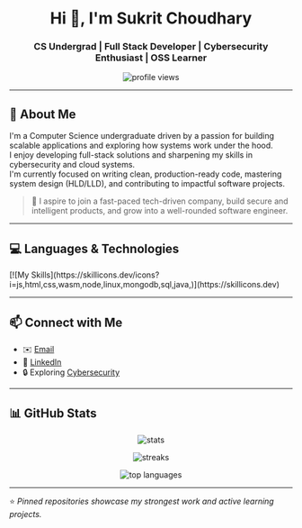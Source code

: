 <h1 align="center">Hi 👋, I'm Sukrit Choudhary</h1>
<h3 align="center">CS Undergrad | Full Stack Developer | Cybersecurity Enthusiast | OSS Learner</h3>

<p align="center">
  <img src="https://komarev.com/ghpvc/?username=sukritcharredsoul&label=Profile%20views&color=blueviolet&style=flat-square" alt="profile views"/>
</p>

---

## 🧠 About Me

I'm a Computer Science undergraduate driven by a passion for building scalable applications and exploring how systems work under the hood.  
I enjoy developing full-stack solutions and sharpening my skills in cybersecurity and cloud systems.  
I'm currently focused on writing clean, production-ready code, mastering system design (HLD/LLD), and contributing to impactful software projects.  

> 💼 I aspire to join a fast-paced tech-driven company, build secure and intelligent products, and grow into a well-rounded software engineer.

---

## 💻 Languages & Technologies

<p align="left">
[![My Skills](https://skillicons.dev/icons?i=js,html,css,wasm,node,linux,mongodb,sql,java,)](https://skillicons.dev)
</p>

---

## 📫 Connect with Me

- ✉️ [Email](mailto:sukritchoudhary18@gmail.com)  
- 💼 [LinkedIn](https://www.linkedin.com/in/sukrit-choudhary/)  
- 🔒 Exploring [Cybersecurity](https://owasp.org/)

---

## 📊 GitHub Stats

<p align="center">
  <img src="https://github-readme-stats.vercel.app/api?username=sukritcharredsoul&show_icons=true&theme=radical" alt="stats" />
</p>

<p align="center">
  <img src="https://github-readme-streak-stats.herokuapp.com/?user=sukritcharredsoul&theme=radical" alt="streaks"/>
</p>

<p align="center">
  <img src="https://github-readme-stats.vercel.app/api/top-langs/?username=sukritcharredsoul&layout=compact&theme=radical" alt="top languages" />
</p>

---

⭐️ _Pinned repositories showcase my strongest work and active learning projects._
